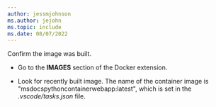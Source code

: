 ```yaml
---
author: jessmjohnson
ms.author: jejohn
ms.topic: include
ms.date: 08/07/2022
---
```


Confirm the image was built.

* Go to the **IMAGES** section of the Docker extension.

* Look for recently built image.  The name of the container image is "msdocspythoncontainerwebapp:latest", which is set in the *.vscode/tasks.json* file. 
